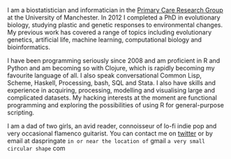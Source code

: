 I am a biostatistician and informatician in the [Primary Care Research Group](http://www.medicine.manchester.ac.uk/primarycare/) at the University of Manchester.  In 2012 I completed a PhD in evolutionary biology, studying plastic and genetic responses to environmental changes. My previous work has covered a range of topics including evolutionary genetics, artificial life, machine learning, computational biology and bioinformatics.

I have been programming seriously since 2008 and am proficient in R and Python and am becoming so with Clojure, which is rapidly becoming my favourite language of all. I also speak conversational Common Lisp, Scheme, Haskell, Processing, bash, SQL and Stata. I also have skills and experience in acquiring, processing, modelling and visualising large and complicated datasets. My hacking interests at the moment are functional programming and exploring the possibilities of using R for general-purpose scripting.

I am a dad of two girls, an avid reader, connoisseur of lo-fi indie pop and very occasional flamenco guitarist.
You can contact me on [twitter](http://twitter.com/datajujitsu) or by email at daspringate `in or near the location of`  gmail  `a very small circular shape` com 
